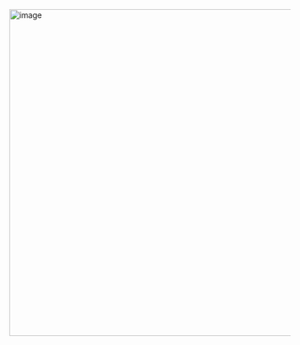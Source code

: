 <img width="1090" height="585" alt="image" src="https://github.com/user-attachments/assets/79328e5e-07a9-4863-a7d5-566094e527f4" />
